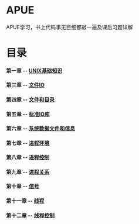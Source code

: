 # APUE 
APUE学习，书上代码事无巨细都敲一遍及课后习题详解
# 目录
#### 第一章   -- [UNIX基础知识](https://github.com/fflyelephant/APUE/tree/master/ch1_UNIXSystem)
#### 第三章   -- [文件IO](https://github.com/fflyelephant/APUE/tree/master/ch3_FileIO)
#### 第四章   -- [文件和目录](https://github.com/fflyelephant/APUE/tree/master/ch4_FileDirectory)
#### 第五章   -- [标准IO库](https://github.com/fflyelephant/APUE/tree/master/ch5_StandardIO)
#### 第六章   -- [系统数据文件和信息](https://github.com/fflyelephant/APUE/tree/master/ch6_SystemDateFile)
#### 第七章   -- [进程环境](https://github.com/fflyelephant/APUE/tree/master/ch7_ProcessEnvironment)
#### 第八章   -- [进程控制](https://github.com/fflyelephant/APUE/tree/master/ch8_proctl)
#### 第九章   -- [进程关系](https://github.com/fflyelephant/APUE/tree/master/ch9_ProcessRelationships)
#### 第十章   -- [信号](https://github.com/fflyelephant/APUE/tree/master/ch10_Signals)
#### 第十一章 -- [线程](https://github.com/fflyelephant/APUE/tree/master/ch11_Threads)
#### 第十二章 -- [线程控制](https://github.com/fflyelephant/APUE/tree/master/ch12_ThreadsControl)
